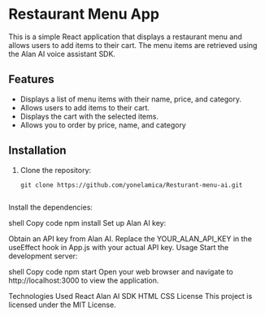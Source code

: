 # Restaurant Menu App

This is a simple React application that displays a restaurant menu and allows users to add items to their cart. The menu items are retrieved using the Alan AI voice assistant SDK.

## Features

- Displays a list of menu items with their name, price, and category.
- Allows users to add items to their cart.
- Displays the cart with the selected items.
- Allows you to order by price, name, and category

## Installation

1. Clone the repository:

   ```shell
   git clone https://github.com/yonelamica/Resturant-menu-ai.git


Install the dependencies:

shell
Copy code
npm install
Set up Alan AI key:

Obtain an API key from Alan AI.
Replace the YOUR_ALAN_API_KEY in the useEffect hook in App.js with your actual API key.
Usage
Start the development server:

shell
Copy code
npm start
Open your web browser and navigate to http://localhost:3000 to view the application.

Technologies Used
React
Alan AI SDK
HTML
CSS
License
This project is licensed under the MIT License.

